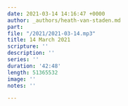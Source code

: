```yaml
---
date: 2021-03-14 14:16:47 +0000
author: _authors/heath-van-staden.md
part: 
file: "/2021/2021-03-14.mp3"
title: 14 March 2021
scripture: ''
description: ''
series: ''
duration: '42:48'
length: 51365532
image: ''
notes: ''

---
```

